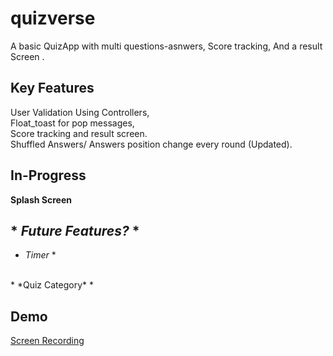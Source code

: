 # quizverse

A basic QuizApp with multi questions-asnwers, Score tracking, And a result Screen .


## Key Features

User Validation Using Controllers,
<br>
Float_toast for pop messages,
<br>
Score tracking and result screen.
<br>
Shuffled Answers/ Answers position change every round (Updated).
<br>


## In-Progress
**Splash Screen**

## * *Future Features?* *
* *Timer* *
<br>
* *Quiz Category* *


## Demo 

[Screen Recording](asts/Running%20Devices%20-%20quizverse%202025-05-29%2007-16-00.mp4)




